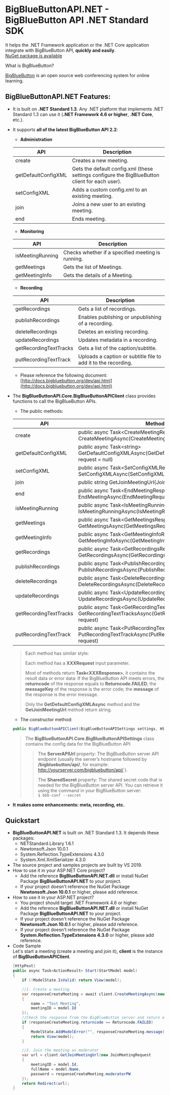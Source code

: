 # BigBlueButtonAPI.NET - BigBlueButton API .NET Standard SDK
It helps the .NET Framework application or the .NET Core application integrate with BigBlueButton API, **quickly and easily**.  
[NuGet package is available](https://www.nuget.org/packages/BigBlueButtonAPI.NET/)

What is BigBlueButton?

[BigBlueButton](http://bigbluebutton.org) is an open source web conferencing system for online learning.
## BigBlueButtonAPI.NET Features:
- It is built on **.NET Standard 1.3**. Any .NET platform that implements .NET Standard 1.3 can use it (**.NET Framework 4.6 or higher**, **.NET Core**, etc.).
- It supports **all of the latest BigBlueButton API 2.2**:
  - **Administration**
  
  |API|Description|
  |--|--|
  |create|Creates a new meeting.|
  |getDefaultConfigXML|Gets the default config.xml (these settings configure the BigBlueButton client for each user).|
  |setConfigXML|Adds a custom config.xml to an existing meeting.|
  |join|Joins a new user to an existing meeting.|
  |end|Ends meeting.|

  - **Monitoring**
  
  |API|Description|
  |--|--|
  |isMeetingRunning|Checks whether if a specified meeting is running.|
  |getMeetings|Gets the list of Meetings.|
  |getMeetingInfo|Gets the details of a Meeting.|
  
  - **Recording**
  
  |API|Description|
  |--|--|
  |getRecordings|Gets a list of recordings.|
  |publishRecordings|Enables publishing or unpublishing of a recording.|
  |deleteRecordings|Deletes an existing recording.|
  |updateRecordings|Updates metadata in a recording.|
  |getRecordingTextTracks|Gets a list of the caption/subtitle.|
  |putRecordingTextTrack|Uploads a caption or subtitle file to add it to the recording.|
  
  - Please reference the following document: [http://docs.bigbluebutton.org/dev/api.html](http://docs.bigbluebutton.org/dev/api.html) 
  
- The **BigBlueButtonAPI.Core.BigBlueButtonAPIClient** class provides functions to call the BigBlueButton APIs.
  - The public methods:
  
  |API|Method|
  |--|--|
  |create|public async Task&lt;CreateMeetingResponse&gt; CreateMeetingAsync(CreateMeetingRequest request)|
  |getDefaultConfigXML|public async Task&lt;string&gt; GetDefaultConfigXMLAsync(GetDefaultConfigXMLRequest request = null)|
  |setConfigXML|public async Task&lt;SetConfigXMLResponse&gt; SetConfigXMLAsync(SetConfigXMLRequest request)|
  |join|public string GetJoinMeetingUrl(JoinMeetingRequest request)|
  |end|public async Task&lt;EndMeetingResponse&gt; EndMeetingAsync(EndMeetingRequest request)|
  |isMeetingRunning|public async Task&lt;IsMeetingRunningResponse&gt; IsMeetingRunningAsync(IsMeetingRunningRequest request)|
  |getMeetings|public async Task&lt;GetMeetingsResponse&gt; GetMeetingsAsync(GetMeetingsRequest request = null)|
  |getMeetingInfo|public async Task&lt;GetMeetingInfoResponse&gt; GetMeetingInfoAsync(GetMeetingInfoRequest request)|
  |getRecordings|public async Task&lt;GetRecordingsResponse&gt; GetRecordingsAsync(GetRecordingsRequest request=null)|
  |publishRecordings|public async Task&lt;PublishRecordingsResponse&gt; PublishRecordingsAsync(PublishRecordingsRequest request)|
  |deleteRecordings|public async Task&lt;DeleteRecordingsResponse&gt; DeleteRecordingsAsync(DeleteRecordingsRequest request)|
  |updateRecordings|public async Task&lt;UpdateRecordingsResponse&gt; UpdateRecordingsAsync(UpdateRecordingsRequest request)|
  |getRecordingTextTracks|public async Task&lt;GetRecordingTextTracksResponse&gt; GetRecordingTextTracksAsync(GetRecordingTextTracksRequest request)|
  |putRecordingTextTrack|public async Task&lt;PutRecordingTextTrackResponse&gt; PutRecordingTextTrackAsync(PutRecordingTextTrackRequest request)|
  > Each method has similar style:
  > 
  > Each method has a **XXXRequest** input parameter.  
  >  
  > Most of methods return **Task&lt;XXXResponse&gt;**, it contains the result data or error data: If the BigBlueButton API meets errors, the **returncode** of the response equals to **Returncode.FAILED**; the **messageKey** of the response is the error code; the **message** of the response is the error message.
  >
  > Only the **GetDefaultConfigXMLAsync** method and the **GetJoinMeetingUrl** method return string.
  
  - The constructor method:
  ```csharp
  public BigBlueButtonAPIClient(BigBlueButtonAPISettings settings, HttpClient httpClient)
  ```
  > The **BigBlueButtonAPI.Core.BigBlueButtonAPISettings** class contains the config data for the BigBlueButton API:
  >> The **ServerAPIUrl** property: The BigBlueButton server API endpoint (usually the server’s hostname followed by **/bigbluebutton/api/**, for example: http://yourserver.com/bigbluebutton/api/ ).
  >>
  >> The **SharedSecret** property: The shared secret code that is needed for the BigBlueButton server API. You can retrieve it using the command in your BigBlueButton server:  
  >> `$ bbb-conf --secret`
- **It makes some enhancements: meta, recording, etc.**
## Quickstart
- **BigBlueButtonAPI.NET** is built on .NET Standard 1.3. It depends these packages:
  - NETStandard.Library 1.6.1
  - Newtonsoft.Json 10.0.1
  - System.Reflection.TypeExtensions 4.3.0
  - System.Xml.XmlSerializer 4.3.0
- The source project and samples projects are built by VS 2019.
- How to use it in your ASP.NET Core project?
  - Add the reference **BigBlueButtonAPI.NET.dll** or install NuGet Package **BigBlueButtonAPI.NET** to your project.
  - If your project doesn't reference the NuGet Package **Newtonsoft.Json 10.0.1** or higher, please add reference.
- How to use it in your ASP.NET project?
  - You project should target .NET Framework 4.6 or higher.
  - Add the reference **BigBlueButtonAPI.NET.dll** or install NuGet Package **BigBlueButtonAPI.NET** to your project.
  - If your project doesn't reference the NuGet Package **Newtonsoft.Json 10.0.1** or higher, please add reference.
  - If your project doesn't reference the NuGet Package **System.Reflection.TypeExtensions 4.3.0** or higher, please add reference.
- Code Sample  
Let's start a meeting (create a meeting and join it), **client** is the instance of **BigBlueButtonAPIClient**.  
  ```csharp
  [HttpPost]
  public async Task<ActionResult> Start(StartModel model)
  {
      if (!ModelState.IsValid) return View(model);

      //1. Create a meeting
      var responseCreateMeeting = await client.CreateMeetingAsync(new CreateMeetingRequest
      {
          name = "Test Meeting",
          meetingID = model.Id
      });
      //Check the response from the BigBlueButton server and return error if has error.
      if (responseCreateMeeting.returncode == Returncode.FAILED)
      {
          ModelState.AddModelError("", responseCreateMeeting.message);
          return View(model);
      }

      //2. Join the meeting as moderator
      var url = client.GetJoinMeetingUrl(new JoinMeetingRequest
      {
          meetingID = model.Id,
          fullName = model.Name,
          password = responseCreateMeeting.moderatorPW
      });
      return Redirect(url);
  }
  ```

